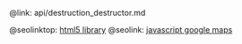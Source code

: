 @link: api/destruction_destructor.md

@seolinktop: [html5 library](https://webix.com)
@seolink: [javascript google maps](https://webix.com/widget/maps/)
